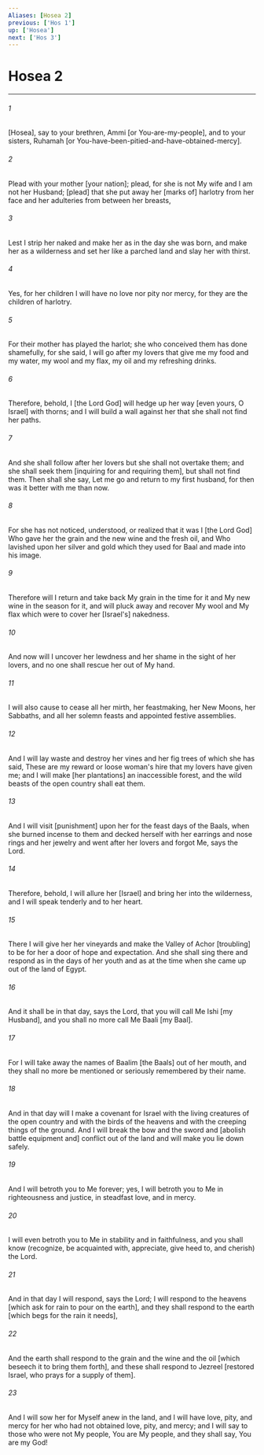 ```yaml
---
Aliases: [Hosea 2]
previous: ['Hos 1']
up: ['Hosea']
next: ['Hos 3']
---
```

# Hosea 2

***














###### 1 






[Hosea], say to your brethren, Ammi [or You-are-my-people], and to your sisters, Ruhamah [or You-have-been-pitied-and-have-obtained-mercy]. 













###### 2 






Plead with your mother [your nation]; plead, for she is not My wife and I am not her Husband; [plead] that she put away her [marks of] harlotry from her face and her adulteries from between her breasts, 













###### 3 






Lest I strip her naked and make her as in the day she was born, and make her as a wilderness and set her like a parched land and slay her with thirst. 













###### 4 






Yes, for her children I will have no love nor pity nor mercy, for they are the children of harlotry. 













###### 5 






For their mother has played the harlot; she who conceived them has done shamefully, for she said, I will go after my lovers that give me my food and my water, my wool and my flax, my oil and my refreshing drinks. 













###### 6 






Therefore, behold, I [the Lord God] will hedge up her way [even yours, O Israel] with thorns; and I will build a wall against her that she shall not find her paths. 













###### 7 






And she shall follow after her lovers but she shall not overtake them; and she shall seek them [inquiring for and requiring them], but shall not find them. Then shall she say, Let me go and return to my first husband, for then was it better with me than now. 













###### 8 






For she has not noticed, understood, or realized that it was I [the Lord God] Who gave her the grain and the new wine and the fresh oil, and Who lavished upon her silver and gold which they used for Baal and made into his image. 













###### 9 






Therefore will I return and take back My grain in the time for it and My new wine in the season for it, and will pluck away and recover My wool and My flax which were to cover her [Israel's] nakedness. 













###### 10 






And now will I uncover her lewdness and her shame in the sight of her lovers, and no one shall rescue her out of My hand. 













###### 11 






I will also cause to cease all her mirth, her feastmaking, her New Moons, her Sabbaths, and all her solemn feasts and appointed festive assemblies. 













###### 12 






And I will lay waste and destroy her vines and her fig trees of which she has said, These are my reward or loose woman's hire that my lovers have given me; and I will make [her plantations] an inaccessible forest, and the wild beasts of the open country shall eat them. 













###### 13 






And I will visit [punishment] upon her for the feast days of the Baals, when she burned incense to them and decked herself with her earrings and nose rings and her jewelry and went after her lovers and forgot Me, says the Lord. 













###### 14 






Therefore, behold, I will allure her [Israel] and bring her into the wilderness, and I will speak tenderly and to her heart. 













###### 15 






There I will give her her vineyards and make the Valley of Achor [troubling] to be for her a door of hope and expectation. And she shall sing there and respond as in the days of her youth and as at the time when she came up out of the land of Egypt. 













###### 16 






And it shall be in that day, says the Lord, that you will call Me Ishi [my Husband], and you shall no more call Me Baali [my Baal]. 













###### 17 






For I will take away the names of Baalim [the Baals] out of her mouth, and they shall no more be mentioned or seriously remembered by their name. 













###### 18 






And in that day will I make a covenant for Israel with the living creatures of the open country and with the birds of the heavens and with the creeping things of the ground. And I will break the bow and the sword and [abolish battle equipment and] conflict out of the land and will make you lie down safely. 













###### 19 






And I will betroth you to Me forever; yes, I will betroth you to Me in righteousness and justice, in steadfast love, and in mercy. 













###### 20 






I will even betroth you to Me in stability and in faithfulness, and you shall know (recognize, be acquainted with, appreciate, give heed to, and cherish) the Lord. 













###### 21 






And in that day I will respond, says the Lord; I will respond to the heavens [which ask for rain to pour on the earth], and they shall respond to the earth [which begs for the rain it needs], 













###### 22 






And the earth shall respond to the grain and the wine and the oil [which beseech it to bring them forth], and these shall respond to Jezreel [restored Israel, who prays for a supply of them]. 













###### 23 






And I will sow her for Myself anew in the land, and I will have love, pity, and mercy for her who had not obtained love, pity, and mercy; and I will say to those who were not My people, You are My people, and they shall say, You are my God!
